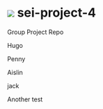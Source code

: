 # ![](https://ga-dash.s3.amazonaws.com/production/assets/logo-9f88ae6c9c3871690e33280fcf557f33.png) sei-project-4
Group Project Repo

Hugo

Penny

Aislin

jack

Another test
